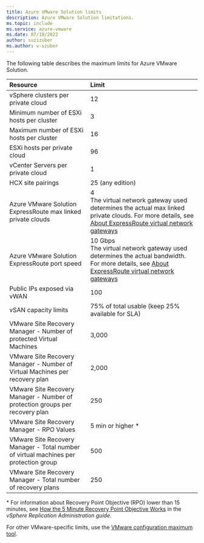 ```yaml
---
title: Azure VMware Solution limits
description: Azure VMware Solution limitations.
ms.topic: include
ms.service: azure-vmware
ms.date: 07/18/2022
author: suzizuber
ms.author: v-szuber
---
```


<!-- Used in /azure/azure-resource-manager/management/azure-subscription-service-limits.md and concepts-networking.md -->

The following table describes the maximum limits for Azure VMware Solution.

| **Resource** | **Limit** |
| :-- | :-- |
| vSphere clusters per private cloud | 12 |
| Minimum number of ESXi hosts per cluster | 3 |
| Maximum number of ESXi hosts per cluster | 16 |
| ESXi hosts per private cloud | 96 |
| vCenter Servers per private cloud | 1  |
| HCX site pairings | 25 (any edition) |
| Azure VMware Solution ExpressRoute max linked private clouds | 4<br />The virtual network gateway used determines the actual max linked private clouds.  For more details, see [About ExpressRoute virtual network gateways](../../expressroute/expressroute-about-virtual-network-gateways.md) | 
| Azure VMware Solution ExpressRoute port speed | 10 Gbps<br />The virtual network gateway used determines the actual bandwidth. For more details, see [About ExpressRoute virtual network gateways](../../expressroute/expressroute-about-virtual-network-gateways.md) | 
| Public IPs exposed via vWAN | 100 |
| vSAN capacity limits | 75% of total usable (keep 25% available for SLA)  |
| VMware Site Recovery Manager - Number of protected Virtual Machines  | 3,000  |
| VMware Site Recovery Manager - Number of Virtual Machines per recovery plan  | 2,000  |
| VMware Site Recovery Manager - Number of protection groups per recovery plan  | 250  |
| VMware Site Recovery Manager - RPO Values  | 5 min or higher *  |
| VMware Site Recovery Manager - Total number of virtual machines per protection group  | 500  |
| VMware Site Recovery Manager - Total number of recovery plans  | 250  |

\* For information about Recovery Point Objective (RPO) lower than 15 minutes, see [How the 5 Minute Recovery Point Objective Works](https://docs.vmware.com/en/vSphere-Replication/8.3/com.vmware.vsphere.replication-admin.doc/GUID-9E17D567-A947-49CD-8A84-8EA2D676B55A.html) in the _vSphere Replication Administration guide_.

For other VMware-specific limits, use the [VMware configuration maximum tool](https://configmax.vmware.com/).
